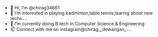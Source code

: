 - 👋 Hi, I’m @chirag34661
- 👀 I’m interested in playing badminton,table tennis,learnig about new techs....
- 🌱 I’m currently doing B.tech in Computer Science & Engineering
- 📫 Connect with me on instagram@chirag__dewangan_ ...

<!---
chirag34661/chirag34661 is a ✨ special ✨ repository because its `README.md` (this file) appears on your GitHub profile.
You can click the Preview link to take a look at your changes.
--->
